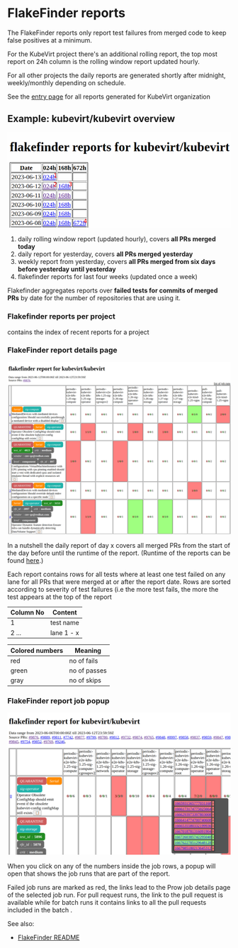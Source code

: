 # FlakeFinder reports

The FlakeFinder reports only report test failures from merged code to keep false positives at a minimum.

For the KubeVirt project there's an additional rolling report, the top most report on 24h column is the rolling window report updated hourly.

For all other projects the daily reports are generated shortly after midnight, weekly/monthly depending on schedule.

See the [entry page](https://storage.googleapis.com/kubevirt-prow/reports/flakefinder/index.html)  for all reports generated for KubeVirt organization


## Example: kubevirt/kubevirt overview

[![FlakeFinder report overview for kubevirt/kubevirt](flakefinder-overview.png)](https://storage.googleapis.com/kubevirt-prow/reports/flakefinder/kubevirt/kubevirt/index.html)

1. daily rolling window report (updated hourly), covers **all PRs merged today**
2. daily report for yesterday, covers **all PRs merged yesterday**
3. weekly report from yesterday, covers **all PRs merged from six days before yesterday until yesterday**
4. flakefinder reports for last four weeks (updated once a week)

Flakefinder aggregates reports over **failed tests for commits of merged PRs** by date for the number of repositories that are using it.

### Flakefinder reports per project

contains the index of recent reports for a project

### FlakeFinder report details page

![FlakeFinder daily report for kubevirt/kubevirt](flakefinder-details.png)

In a nutshell the daily report of day x covers all merged PRs from the start of the day before until the runtime of the report. (Runtime of the reports can be found [here](https://prow.ci.kubevirt.io/?job=*flakefinder*).)

Each report contains rows for all tests where at least one test failed on any lane for all PRs that were merged at or after the report date. Rows are sorted according to severity of test failures (i.e the more test fails, the more the test appears at the top of the report

| Column No | Content |    
|-----------| -------     |
| 1         | test name |
| 2 ...     | lane 1 - x |

| Colored numbers | Meaning      |
|-----------------|--------------|
| red             | no of fails  |
| green           | no of passes |
| gray            | no of skips |


### FlakeFinder report job popup

![flakefinder-popup.png](flakefinder-popup.png)

When you click on any of the numbers inside the job rows, a popup will open that shows the job runs that are part of the report.

Failed job runs are marked as red, the links lead to the Prow job details page of the selected job run. For pull request runs,  the link to the pull request is available while for batch runs it contains links to all the pull requests included in the batch .


See also:
* [FlakeFinder README](https://github.com/kubevirt/project-infra/tree/main/robots/cmd/flakefinder#readme)

[Flakefinder reports]: https://storage.googleapis.com/kubevirt-prow/reports/flakefinder/index.html
